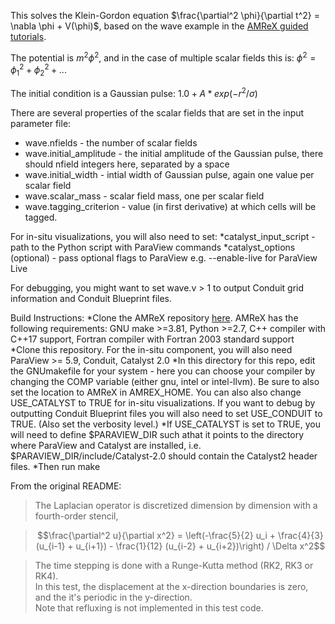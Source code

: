 This solves the Klein-Gordon equation $\frac{\partial^2 \phi}{\partial t^2} = \nabla \phi + V(\phi)$, based on the wave example in the [AMReX guided tutorials](https://github.com/AMReX-Codes/amrex-tutorials). 

The potential is $m^2 \phi^2$, and in the case of multiple scalar fields this is: $\phi^2 = \phi_1^2 + \phi_2^2 + ...$

The initial condition is a Gaussian pulse: $1.0 + A * exp(-r^2/\sigma)$


There are several properties of the scalar fields that are set in the input parameter file:
* wave.nfields - the number of scalar fields
* wave.initial_amplitude - the initial amplitude of the Gaussian pulse, there should nfield integers here, separated by a space
* wave.initial_width - intial width of Gaussian pulse, again one value per scalar field
* wave.scalar_mass - scalar field mass, one per scalar field
* wave.tagging_criterion - value (in first derivative) at which cells will be tagged. 

For in-situ visualizations, you will also need to set:
*catalyst_input_script - path to the Python script with ParaView commands
*catalyst_options (optional) - pass optional flags to ParaView e.g. --enable-live for ParaView Live

For debugging, you might want to set wave.v > 1 to output Conduit grid information and Conduit Blueprint files. 

Build Instructions: 
*Clone the AMReX repository [here](https://github.com/AMReX-Codes/amrex). AMReX has the following requirements: GNU make >=3.81, Python >=2.7, C++ compiler with C++17 support, Fortran compiler with Fortran 2003 standard support
*Clone this repository. For the in-situ component, you will also need ParaView >= 5.9, Conduit, Catalyst 2.0
*In this directory for this repo, edit the GNUmakefile for your system - here you can choose your compiler by changing the COMP variable (either gnu, intel or intel-llvm). Be sure to also set the location to AMReX in AMREX_HOME. You can also also change USE_CATALYST to TRUE for in-situ visualizations. If you want to debug by outputting Conduit Blueprint files you will also need to set USE_CONDUIT to TRUE. (Also set the verbosity level.)
*If USE_CATALYST is set to TRUE, you will need to define $PARAVIEW_DIR such athat it points to the directory where ParaView and Catalyst are installed, i.e. $PARAVIEW_DIR/include/Catalyst-2.0 should contain the Catalyst2 header files. 
*Then run make 


From the original README: 

>The Laplacian operator is discretized dimension by dimension with a fourth-order stencil,

>$$\frac{\partial^2 u}{\partial x^2} = \left(-\frac{5}{2} u_i + \frac{4}{3} (u_{i-1} + u_{i+1}) - \frac{1}{12} (u_{i-2} + u_{i+2})\right) / \Delta x^2$$

>The time stepping is done with a Runge-Kutta method (RK2, RK3 or RK4).  
>In this test, the displacement at the x-direction boundaries is zero, and the it's periodic in the y-direction.  
>Note that refluxing is not implemented in this test code.
